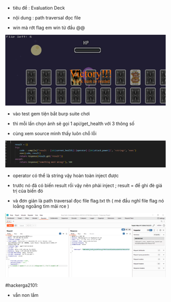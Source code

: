- tiêu đề : Evaluation Deck 
- nội dung : path traversal đọc file 

- win mà rớt flag em win từ đầu @@ 

![Alt text](<../image/49.1.png>)

- vào test gem tiện bắt burp suite chơi 
- thì mỗi lần chọn ảnh sẽ gọi 1 api/get_health với 3 thông số 

- cùng xem source mình thấy luôn chỗ lỗi

![Alt text](<../image/49.2.png>)

- operator có thể là string vậy hoàn toàn inject được 

- trước nó đã có biến result rồi vậy nên phải inject ; result = để ghi đè giá trị của biến đó 

- và đơn giản là path traversal đọc file flag.txt th ( mé đầu nghĩ file flag nó loằng ngoằng tìm mãi rce )

![Alt text](<../image/49.3.png>)

#hackerga2101: 
- vẫn non lắm 
